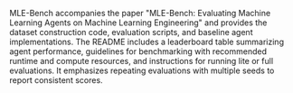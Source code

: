 MLE-Bench accompanies the paper "MLE-Bench: Evaluating Machine Learning Agents on Machine Learning Engineering" and provides the dataset construction code, evaluation scripts, and baseline agent implementations. The README includes a leaderboard table summarizing agent performance, guidelines for benchmarking with recommended runtime and compute resources, and instructions for running lite or full evaluations. It emphasizes repeating evaluations with multiple seeds to report consistent scores.
